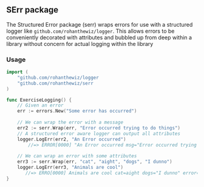 ## SErr package
The Structured Error package (serr) wraps errors for use with a structured logger like `github.com/rohanthewiz/logger`.
This allows errors to be conveniently decorated with attributes and bubbled up from deep within a library without concern for actual logging within the library

### Usage

```go
import (
    "github.com/rohanthewiz/logger
    "github.com/rohanthewiz/serr
)

func ExerciseLogging() {
    // Given an error
    err := errors.New("Some error has occurred")
   
    // We can wrap the error with a message
    err2 := serr.Wrap(err, "Error occurred trying to do things")
    // A structured error aware logger can output all attributes
    logger.LogErr(err2, "An Error occurred")
        //=> ERROR[0000] "An Error occurred msg="Error occurred trying to do things" error="Some error has occurred"
    
    // We can wrap an error with some attributes  
    err3 := serr.Wrap(err, "cat", "aight", "dogs", "I dunno")
    logger.LogErr(err3, "Animals are cool")
       //=> ERRO[0000] Animals are cool cat=aight dogs="I dunno" error="Some error has occurred"
}
```
